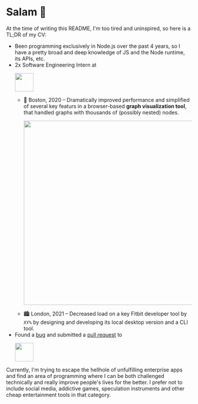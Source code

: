 # Salam 🤝

At the time of writing this README, I'm too tired and uninspired, so here is a TL;DR of my CV:

- Been programming exclusively in Node.js over the past 4 years, so I have a pretty broad and deep knowledge of JS and the Node runtime, its APIs, etc.
- 2x Software Engineering Intern at <p><img src="https://user-images.githubusercontent.com/19387589/206187602-2aaad54d-e014-418e-a121-8c483b13bb72.png" height="50" /></p>
  - 🌆 Boston, 2020 – Dramatically improved performance and simplified of several key featurs in a browser-based **graph visualization tool**, that handled graphs with thousands of (possibly nested) nodes. <p><img src="https://upload.wikimedia.org/wikipedia/commons/b/b3/Google_Cloud_Network_Topology_-_External_Load_Balancer_Architecture.png" width="500" /></p>
  - 🏙 London, 2021 – Decreased load on a key Fitbit developer tool by `XY%` by designing and developing its local desktop version and a CLI tool.
- Found a [bug](https://github.com/microsoft/TypeScript/issues/42264#issue-782488160) and submitted a [pull request](https://github.com/microsoft/TypeScript/pull/45810) to <p><img src="https://user-images.githubusercontent.com/19387589/206190417-4361ef1e-df62-4beb-a03a-9a235ff6dd56.png" height="50"/></p>

Currently, I'm trying to escape the hellhole of unfulfilling enterprise apps and find an area of programming where I can be both challenged technically and really improve people's lives for the better. I prefer not to include social media, addictive games, speculation instruments and other cheap entertainment tools in that category.
